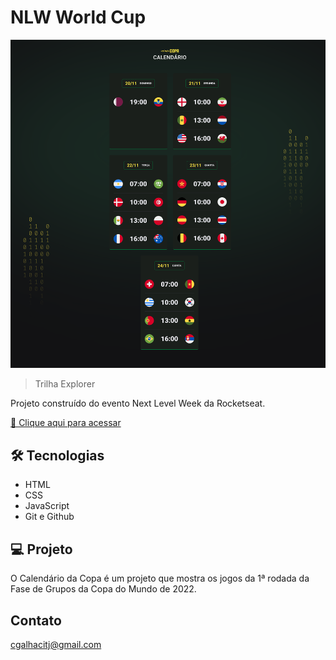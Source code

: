# NLW World Cup

![preview](./fundo%20NLW%20World%20Cup.png)

> Trilha Explorer

Projeto construído do evento Next Level Week da Rocketseat.

[🔗 Clique aqui para acessar](https://cgalhacidev.github.io/NLW-World-Cup/)

## 🛠️ Tecnologias

- HTML
- CSS
- JavaScript
- Git e Github

## 💻 Projeto

O Calendário da Copa é um projeto que mostra os jogos da 1ª rodada da Fase de Grupos da Copa do Mundo de 2022.
## Contato

cgalhacitj@gmail.com